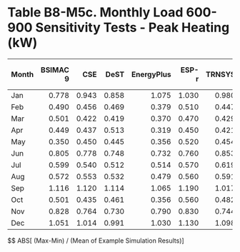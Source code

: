 # Table B8-M5c. Monthly Load 600-900 Sensitivity Tests - Peak Heating (kW)
| Month | BSIMAC 9 |   CSE |  DeST | EnergyPlus | ESP-r | TRNSYS |     |   Min |   Max |  Mean | Dev % $$ |     | TestSoftware1 | 
|:----- | --------:| -----:| -----:| ----------:| -----:| ------:| ---:| -----:| -----:| -----:| --------:| ---:| -------------:| 
| Jan   |    0.778 | 0.943 | 0.858 |      1.075 | 1.030 |  0.980 |     | 0.778 | 1.075 | 0.944 |     31.4 |     |         1.075 | 
| Feb   |    0.490 | 0.456 | 0.469 |      0.379 | 0.510 |  0.447 |     | 0.379 | 0.510 | 0.459 |     28.5 |     |         0.380 | 
| Mar   |    0.501 | 0.422 | 0.419 |      0.370 | 0.470 |  0.429 |     | 0.370 | 0.501 | 0.435 |     30.1 |     |         0.371 | 
| Apr   |    0.449 | 0.437 | 0.513 |      0.319 | 0.450 |  0.421 |     | 0.319 | 0.513 | 0.431 |     45.0 |     |         0.318 | 
| May   |    0.350 | 0.450 | 0.445 |      0.356 | 0.520 |  0.454 |     | 0.350 | 0.520 | 0.429 |     39.6 |     |         0.356 | 
| Jun   |    0.805 | 0.778 | 0.748 |      0.732 | 0.760 |  0.853 |     | 0.732 | 0.853 | 0.779 |     15.4 |     |         0.732 | 
| Jul   |    0.599 | 0.540 | 0.512 |      0.514 | 0.570 |  0.619 |     | 0.512 | 0.619 | 0.559 |     19.1 |     |         0.514 | 
| Aug   |    0.572 | 0.553 | 0.532 |      0.479 | 0.560 |  0.591 |     | 0.479 | 0.591 | 0.548 |     20.5 |     |         0.479 | 
| Sep   |    1.116 | 1.120 | 1.114 |      1.065 | 1.190 |  1.017 |     | 1.017 | 1.190 | 1.104 |     15.7 |     |         1.066 | 
| Oct   |    0.501 | 0.435 | 0.461 |      0.356 | 0.560 |  0.482 |     | 0.356 | 0.560 | 0.466 |     43.7 |     |         0.356 | 
| Nov   |    0.828 | 0.764 | 0.730 |      0.790 | 0.830 |  0.744 |     | 0.730 | 0.830 | 0.781 |     12.8 |     |         0.790 | 
| Dec   |    1.051 | 1.014 | 0.991 |      1.030 | 1.130 |  1.098 |     | 0.991 | 1.130 | 1.052 |     13.2 |     |         1.029 | 

$$ ABS[ (Max-Min) / (Mean of Example Simulation Results)]


